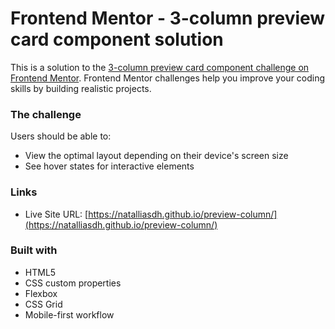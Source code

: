# Frontend Mentor - 3-column preview card component solution

This is a solution to the [3-column preview card component challenge on Frontend Mentor](https://www.frontendmentor.io/challenges/3column-preview-card-component-pH92eAR2-). Frontend Mentor challenges help you improve your coding skills by building realistic projects. 

### The challenge

Users should be able to:

- View the optimal layout depending on their device's screen size
- See hover states for interactive elements

### Links

- Live Site URL: [https://natalliasdh.github.io/preview-column/](https://natalliasdh.github.io/preview-column/)


### Built with

- HTML5
- CSS custom properties
- Flexbox
- CSS Grid
- Mobile-first workflow
